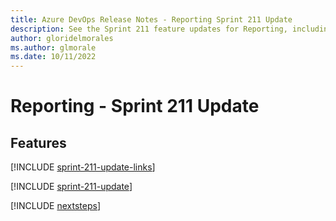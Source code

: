 ```yaml
---
title: Azure DevOps Release Notes - Reporting Sprint 211 Update
description: See the Sprint 211 feature updates for Reporting, including next steps.
author: gloridelmorales
ms.author: glmorale
ms.date: 10/11/2022
---
```


# Reporting - Sprint 211 Update

## Features

[!INCLUDE [sprint-211-update-links](../includes/reporting/sprint-211-update-links.md)]

[!INCLUDE [sprint-211-update](../includes/reporting/sprint-211-update.md)]

[!INCLUDE [nextsteps](../includes/nextsteps.md)]